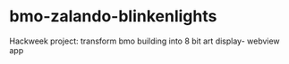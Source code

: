 # bmo-zalando-blinkenlights
Hackweek project: transform bmo building into 8 bit art display- webview app
